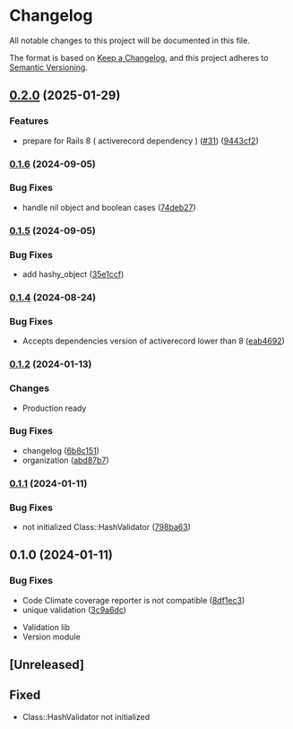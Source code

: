 # Changelog

All notable changes to this project will be documented in this file.

The format is based on [Keep a Changelog](https://keepachangelog.com/en/1.0.0/),
and this project adheres to [Semantic Versioning](https://semver.org/spec/v2.0.0.html).

## [0.2.0](https://www.github.com/flecto-io/hashy-validator/compare/v0.1.6...v0.2.0) (2025-01-29)


### Features

* prepare for Rails 8 ( activerecord dependency ) ([#31](https://www.github.com/flecto-io/hashy-validator/issues/31)) ([9443cf2](https://www.github.com/flecto-io/hashy-validator/commit/9443cf27b95c16cfa65b8028a2cf59bb891df8e4))

### [0.1.6](https://www.github.com/flecto-io/hashy-validator/compare/v0.1.5...v0.1.6) (2024-09-05)


### Bug Fixes

* handle nil object and boolean cases ([74deb27](https://www.github.com/flecto-io/hashy-validator/commit/74deb276c08c4ebb85954cb6d1fe098308f914a6))

### [0.1.5](https://www.github.com/flecto-io/hashy-validator/compare/v0.1.4...v0.1.5) (2024-09-05)


### Bug Fixes

* add hashy_object ([35e1ccf](https://www.github.com/flecto-io/hashy-validator/commit/35e1ccf1cff9d95df069961c8ac1b3fec6d23645))

### [0.1.4](https://www.github.com/flecto-io/hashy-validator/compare/v0.1.3...v0.1.4) (2024-08-24)


### Bug Fixes

* Accepts dependencies version of activerecord lower than 8 ([eab4692](https://www.github.com/flecto-io/hashy-validator/commit/eab46925196ada0db0c408037cdf90b9ce4dacca))

### [0.1.2](https://www.github.com/flecto-io/hashy-validator/compare/v0.1.2...v0.1.3) (2024-01-13)

### Changes

* Production ready

### Bug Fixes

* changelog ([6b8c151](https://www.github.com/flecto-io/hashy-validator/commit/6b8c15105bd085dafa6358f27f780ad4826a42e7))
* organization ([abd87b7](https://www.github.com/flecto-io/hashy-validator/commit/abd87b7a04d092b87f0d400ac087261bfc4bd07e))

### [0.1.1](https://www.github.com/flecto-io/hashy-validator/compare/v0.1.0...v0.1.1) (2024-01-11)

### Bug Fixes

* not initialized Class::HashValidator ([798ba63](https://www.github.com/flecto-io/hashy-validator/commit/798ba637885a4c9863351506b10d689a5f1c8a60))

## 0.1.0 (2024-01-11)


### Bug Fixes

* Code Climate coverage reporter is not compatible ([8df1ec3](https://www.github.com/flecto-io/hashy-validator/commit/8df1ec308a940a8f84e01456e1f9d0851c15035b))
* unique validation ([3c9a6dc](https://www.github.com/flecto-io/hashy-validator/commit/3c9a6dcc02d43cfb81103a52b3632d0d51c0329e))
- Validation lib
- Version module

## [Unreleased]

## Fixed

- Class::HashValidator not initialized
